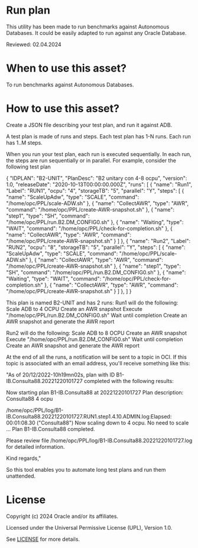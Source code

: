 # Run plan

This utility has been made to run benchmarks against Autonomous Databases. It could be easily adapted to run against any Oracle Database.

Reviewed: 02.04.2024

# When to use this asset?

To run benchmarks against Autonomous Databases.

# How to use this asset?

Create a JSON file describing your test plan, and run it against ADB.

A test plan is made of runs and steps.
Each test plan has 1-N runs.
Each run has 1..M steps.

When you run your test plan, each run is executed sequentially. In each run, the steps are run sequentially or in parallel.
For example, consider the following test plan

{
    "IDPLAN": "B2-UNIT",
    "PlanDesc": "B2 unitary con 4-8 ocpu",
    "version": 1.0,
    "releaseDate": "2020-10-13T00:00:00.000Z",
    "runs": 
    [
        {
          "name": "Run1",
          "Label": "RUN1",
      "ocpu": "4",
      "storageTB": "5",
      "parallel": "Y",
          "steps": 
      [
        {
          "name": "ScaleUpAdw",
          "type": "SCALE",
          "command": "/home/opc/PPL/scale-ADW.sh"
        },
        {
          "name": "CollectAWR",
          "type": "AWR",
          "command": "/home/opc/PPL/create-AWR-snapshot.sh"
        },
        {
          "name": "step1",
          "type": "SH",
          "command": "/home/opc/PPL/run.B2.DM_CONFIG0.sh"
        },
        {
          "name": "Waiting",
          "type": "WAIT",
          "command": "/home/opc/PPL/check-for-completion.sh"
        },
        {
          "name": "CollectAWR",
          "type": "AWR",
          "command": "/home/opc/PPL/create-AWR-snapshot.sh"
        }
      ]
        },
        {
          "name": "Run2",
          "Label": "RUN2",
      "ocpu": "8",
      "storageTB": "5",
      "parallel": "Y",
          "steps": 
      [
        {
          "name": "ScaleUpAdw",
          "type": "SCALE",
          "command": "/home/opc/PPL/scale-ADW.sh"
        },
        {
          "name": "CollectAWR",
          "type": "AWR",
          "command": "/home/opc/PPL/create-AWR-snapshot.sh"
        },
        {
          "name": "step1",
          "type": "SH",
          "command": "/home/opc/PPL/run.B2.DM_CONFIG0.sh"
        },
        {
          "name": "Waiting",
          "type": "WAIT",
          "command": "/home/opc/PPL/check-for-completion.sh"
        },
        {
          "name": "CollectAWR",
          "type": "AWR",
          "command": "/home/opc/PPL/create-AWR-snapshot.sh"
        }
      ]
        },
    ]
  }

This plan is named B2-UNIT and has 2 runs:
  Run1 will do the following:
    Scale ADB to 4 OCPU
    Create an AWR snapshot
    Execute "/home/opc/PPL/run.B2.DM_CONFIG0.sh"
    Wait until completion
    Create an AWR snapshot and generate the AWR report
    
  Run2 will do the following:
    Scale ADB to 8 OCPU
    Create an AWR snapshot
    Execute "/home/opc/PPL/run.B2.DM_CONFIG0.sh"
    Wait until completion
    Create an AWR snapshot and generate the AWR report

At the end of all the runs, a notification will be sent to a topic in OCI. If this topic is associated with an email address, you'll receive something like this:

"As of 20/12/2022-10h19mn02s, plan with ID B1-IB.Consulta88.20221220101727 completed with the following results:
 
Now starting plan B1-IB.Consulta88 at 20221220101727
Plan description: Consulta88 4 ocpu
 
/home/opc/PPL/log/B1-IB.Consulta88.20221220101727.RUN1.step1.4.10.ADMIN.log:Elapsed: 00:01:08.30 ("Consulta88")
Now scaling down to 4 ocpu.
No need to scale ...
Plan B1-IB.Consulta88 completed.
 
Please review file /home/opc/PPL/log/B1-IB.Consulta88.20221220101727.log for detailed information.
 
Kind regards,"

So this tool enables you to automate long test plans and run them unattended.


# License

Copyright (c) 2024 Oracle and/or its affiliates.

Licensed under the Universal Permissive License (UPL), Version 1.0.

See [LICENSE](https://github.com/oracle-devrel/technology-engineering/blob/main/LICENSE) for more details.
